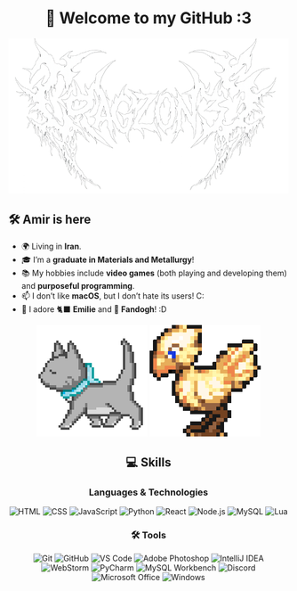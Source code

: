 <div align="center" >

  # 🌟 Welcome to my GitHub :3
  ![Banner](./IMG_5768.png)

</div>

## 🛠️ **Amir is here**

- 🌍 Living in **Iran**.  
- 🎓 I’m a **graduate in Materials and Metallurgy**!  
- 📚 My hobbies include **video games** (both playing and developing them) and **purposeful programming**.  
- 📫 I don’t like **macOS**, but I don’t hate its users! C:  
- 🐾 I adore 🐈‍⬛ **Emilie** and 🐤 **Fandogh**! :D  

<div align="center" >
  
  ![Gato](./gato.gif) 
  ![Chocobo](./chocobo.gif)

  
  ## 💻 **Skills**


  ### **Languages & Technologies**
  ![HTML](https://img.shields.io/badge/-HTML5-E34F26?logo=html5&logoColor=white&style=flat)
  ![CSS](https://img.shields.io/badge/-CSS3-1572B6?logo=css3&logoColor=white&style=flat)
  ![JavaScript](https://img.shields.io/badge/-JavaScript-F7DF1E?logo=javascript&logoColor=black&style=flat)
  ![Python](https://img.shields.io/badge/-Python-3776AB?logo=python&logoColor=white&style=flat)
  ![React](https://img.shields.io/badge/-React-61DAFB?logo=react&logoColor=black&style=flat)
  ![Node.js](https://img.shields.io/badge/-Node.js-339933?logo=node.js&logoColor=white&style=flat)
  ![MySQL](https://img.shields.io/badge/-MySQL-4479A1?logo=mysql&logoColor=white&style=flat)
  ![Lua](https://img.shields.io/badge/-Lua-2C2D72?logo=lua&logoColor=white&style=flat)

  ### 🛠️ **Tools**
  ![Git](https://img.shields.io/badge/-Git-F05032?logo=git&logoColor=white&style=flat)
  ![GitHub](https://img.shields.io/badge/-GitHub-181717?logo=github&logoColor=white&style=flat)
  ![VS Code](https://img.shields.io/badge/-VS%20Code-007ACC?logo=visual-studio-code&logoColor=white&style=flat)
  ![Adobe Photoshop](https://img.shields.io/badge/-Photoshop-31A8FF?logo=adobe-photoshop&logoColor=white&style=flat)
  ![IntelliJ IDEA](https://img.shields.io/badge/-IntelliJ%20IDEA-000000?logo=intellij-idea&logoColor=white&style=flat)
  ![WebStorm](https://img.shields.io/badge/-WebStorm-000000?logo=webstorm&logoColor=white&style=flat)
  ![PyCharm](https://img.shields.io/badge/-PyCharm-000000?logo=pycharm&logoColor=white&style=flat)
  ![MySQL Workbench](https://img.shields.io/badge/-MySQL%20Workbench-4479A1?logo=mysql&logoColor=white&style=flat)
  ![Discord](https://img.shields.io/badge/-Discord-5865F2?logo=discord&logoColor=white&style=flat)
  ![Microsoft Office](https://img.shields.io/badge/-Microsoft%20Office-D83B01?logo=microsoft-office&logoColor=white&style=flat)
  ![Windows](https://img.shields.io/badge/-Windows-0078D6?logo=windows&logoColor=white&style=flat)
<!--
  ## 📈 **My Stats**
  
  ![Tus estadísticas de GitHub](https://github-readme-stats.vercel.app/api?username=rekznoz&show_icons=true&theme=radical)
  
  ![Lenguajes más usados](https://github-readme-stats.vercel.app/api/top-langs/?username=rekznoz&layout=compact&theme=radical)
-->
</div>
